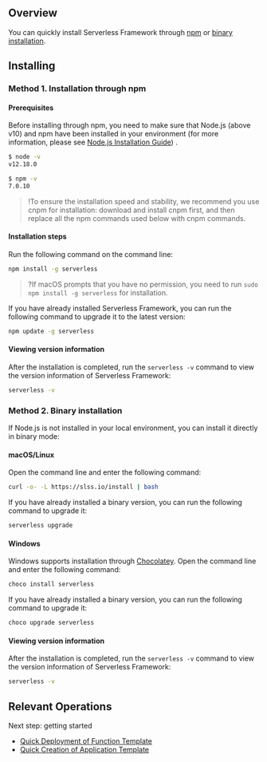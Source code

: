 ## Overview
You can quickly install Serverless Framework through [npm](#npm) or [binary installation](#binary).


## Installing

<span id="npm"></span>
### Method 1. Installation through npm
#### Prerequisites
Before installing through npm, you need to make sure that Node.js (above v10) and npm have been installed in your environment (for more information, please see [Node.js Installation Guide](https://nodejs.org/zh-cn/download/)) .
```sh
$ node -v
v12.18.0

$ npm -v
7.0.10
```

>!To ensure the installation speed and stability, we recommend you use cnpm for installation: download and install cnpm first, and then replace all the npm commands used below with cnpm commands.

#### Installation steps

Run the following command on the command line:
```sh
npm install -g serverless
```
>?If macOS prompts that you have no permission, you need to run `sudo npm install -g serverless` for installation.

If you have already installed Serverless Framework, you can run the following command to upgrade it to the latest version:
```sh
npm update -g serverless
```

#### Viewing version information
After the installation is completed, run the `serverless -v` command to view the version information of Serverless Framework:
```sh
serverless -v
```


<span id="binary"></span>
### Method 2. Binary installation

If Node.js is not installed in your local environment, you can install it directly in binary mode:

#### macOS/Linux 

Open the command line and enter the following command:
```sh
curl -o- -L https://slss.io/install | bash
```

If you have already installed a binary version, you can run the following command to upgrade it:
```sh
serverless upgrade
```

#### Windows 

Windows supports installation through [Chocolatey](https://chocolatey.org/). Open the command line and enter the following command:

```sh
choco install serverless
```
If you have already installed a binary version, you can run the following command to upgrade it:
```sh
choco upgrade serverless
```


#### Viewing version information
After the installation is completed, run the `serverless -v` command to view the version information of Serverless Framework:
```sh
serverless -v
```

## Relevant Operations
Next step: getting started
 - [Quick Deployment of Function Template](https://intl.cloud.tencent.com/document/product/1040/39133)
 - [Quick Creation of Application Template](https://intl.cloud.tencent.com/document/product/1040/39134)


